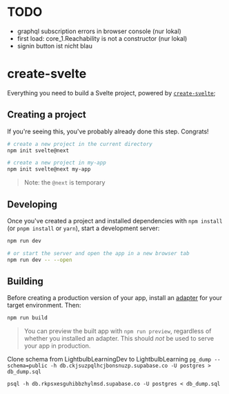 # TODO

- graphql subscription errors in browser console (nur lokal)
- first load: core_1.Reachability is not a constructor (nur lokal)
- signin button ist nicht blau

# create-svelte

Everything you need to build a Svelte project, powered by [`create-svelte`](https://github.com/sveltejs/kit/tree/master/packages/create-svelte);

## Creating a project

If you're seeing this, you've probably already done this step. Congrats!

```bash
# create a new project in the current directory
npm init svelte@next

# create a new project in my-app
npm init svelte@next my-app
```

> Note: the `@next` is temporary

## Developing

Once you've created a project and installed dependencies with `npm install` (or `pnpm install` or `yarn`), start a development server:

```bash
npm run dev

# or start the server and open the app in a new browser tab
npm run dev -- --open
```

## Building

Before creating a production version of your app, install an [adapter](https://kit.svelte.dev/docs#adapters) for your target environment. Then:

```bash
npm run build
```

> You can preview the built app with `npm run preview`, regardless of whether you installed an adapter. This should _not_ be used to serve your app in production.

Clone schema from LightbulbLearningDev to LightbulbLearning
`pg_dump --schema=public -h db.ckjsuzpqlhcjbonsnuzp.supabase.co -U postgres > db_dump.sql`

`psql -h db.rkpsxesguhibbzhylmsd.supabase.co -U postgres < db_dump.sql`